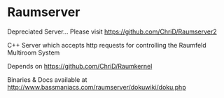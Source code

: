 # Raumserver

Depreciated Server... Please visit https://github.com/ChriD/Raumserver2

C++ Server which accepts http requests for controlling the Raumfeld Multiroom System

Depends on https://github.com/ChriD/Raumkernel

Binaries & Docs available at http://www.bassmaniacs.com/raumserver/dokuwiki/doku.php
